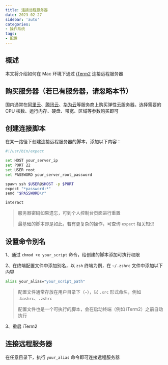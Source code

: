 ```yaml
---
title: 连接远程服务器
date: 2023-02-27
sidebar: 'auto'
categories:
- 操作系统
tags:
- 配置
---
```


## 概述

本文将介绍如何在 Mac 环境下通过 [iTerm2](https://iterm2.com/) 连接远程服务器

## 购买服务器（若已有服务器，请忽略本节）

国内通常在[阿里云](https://cn.aliyun.com/)、[腾讯云](https://cloud.tencent.com/)、[华为云](https://www.huaweicloud.com/)等服务商上购买弹性云服务器。选择需要的 CPU 核数、运行内存、硬盘、带宽、区域等参数购买即可

## 创建连接脚本

在某一路径下创建连接远程服务器的脚本，添加以下内容：

```sh
#!/usr/bin/expect

set HOST your_server_ip
set PORT 22
set USER root
set PASSWORD your_server_root_password

spawn ssh $USER@$HOST -p $PORT
expect "*password:*"
send "$PASSWORD\r"

interact
```

> 服务器密码如果遗忘，可到个人控制台页面进行重置
> 
> 最基础的脚本即是如此，若有更复杂的操作，可查询 `expect` 相关知识

## 设置命令别名

1、通过 `chmod +x your_script` 命令，给创建的脚本添加可执行权限

2、在终端配置文件中添加别名，以 `zsh` 终端为例，在 `~/.zshrc` 文件中添加以下内容

```sh
alias your_alias="your_script_path"
```

> 配置文件通常存放在用户目录下（`~`），以 `.xrc` 形式命名，例如 `.bashrc`、`.zshrc`
>
> 配置文件也是一个可执行的脚本，会在启动终端（例如 iTerm2）之前自动执行

3、重启 iTerm2

## 连接远程服务器

在任意目录下，执行 `your_alias` 命令即可连接远程服务器

